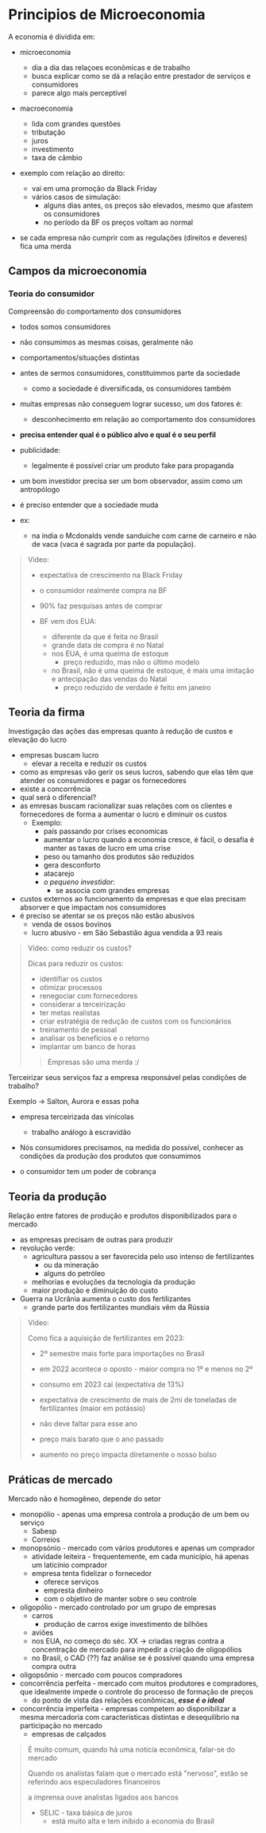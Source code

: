 # Principios de Microeconomia
A economia é dividida em:
- microeconomia
  - dia a dia das relaçoes econômicas e de trabalho
  - busca explicar como se dá a relação entre prestador de serviços e consumidores
  - parece algo mais perceptível
- macroeconomia
  - lida com grandes questões
  - tributação
  - juros 
  - investimento
  - taxa de câmbio


- exemplo com relação ao direito:
  - vai em uma promoção da Black Friday
  - vários casos de simulação:
    - alguns dias antes, os preços são elevados, mesmo que afastem os consumidores
    - no período da BF os preços voltam ao normal
- se cada empresa não cumprir com as regulações (direitos e deveres) fica uma merda


## Campos da microeconomia
### Teoria do consumidor 
Compreensão do comportamento dos consumidores
- todos somos consumidores
- não consumimos as mesmas coisas, geralmente não
- comportamentos/situações distintas
- antes de sermos consumidores, constituimmos parte da sociedade
  - como a sociedade é diversificada, os consumidores também
- muitas empresas não conseguem lograr sucesso, um dos fatores é:
  - desconhecimento em relação ao comportamento dos consumidores
- **precisa entender qual é o público alvo e qual é o seu perfil**
- publicidade:
  - legalmente é possível criar um produto fake para propaganda


- um bom investidor precisa ser um bom observador, assim como um antropólogo
- é preciso entender que a sociedade muda
- ex:
  - na india o Mcdonalds vende sanduíche com carne de carneiro e não de vaca (vaca é sagrada por parte da população).

> Vídeo:
> 
> - expectativa de crescimento na Black Friday
> - o consumidor realmente compra na BF
> - 90% faz pesquisas antes de comprar
> 
> 
> - BF vem dos EUA:
>   - diferente da que é feita no Brasil
>   - grande data de compra é no Natal
>   - nos EUA, é uma queima de estoque
>     - preço reduzido, mas não o último modelo
>   - no Brasil, não é uma queima de estoque, é mais uma imitação e antecipação das vendas do Natal
>     - preço reduzido de verdade é feito em janeiro


## Teoria da firma 
Investigação das ações das empresas quanto à redução de custos e elevação do lucro

- empresas buscam lucro
  - elevar a receita e reduzir os custos
- como as empresas vão gerir os seus lucros, sabendo que elas têm que atender os consumidores e pagar os fornecedores
- existe a concorrência
- qual será o diferencial?
- as emresas buscam racionalizar suas relações com os clientes e fornecedores de forma a aumentar o lucro e diminuir os custos
  - Exemplo:
    - país passando por crises economicas
    - aumentar o lucro quando a economia cresce, é fácil, o desafia é manter as taxas de lucro em uma crise
    - peso ou tamanho dos produtos são reduzidos
    - gera desconforto
    - atacarejo
    - *o pequeno investidor*:
      - se associa com grandes empresas
- custos externos ao funcionamento da empresas e que elas precisam absorver e que impactam nos consumidores
- é preciso se atentar se os preços não estão abusivos
  - venda de ossos bovinos
  - lucro abusivo - em São Sebastião água vendida a 93 reais

> Vídeo: como reduzir os custos?
> 
> Dicas para reduzir os custos:
> - identifiar os custos
> - otimizar processos
> - renegociar com fornecedores
> - considerar a terceirização
> - ter metas realistas
> - criar estratégia de redução de custos com os funcionários
> - treinamento de pessoal
> - analisar os benefícios e o retorno
> - implantar um banco de horas
> 
> > Empresas são uma merda :/
>

Terceirizar seus serviços faz a empresa responsável pelas condições de trabalho?

Exemplo -> Salton, Aurora e essas poha
- empresa terceirizada das vinícolas
  - trabalho análogo à escravidão


- Nós consumidores precisamos, na medida do possível, conhecer as condições da produção dos produtos que consumimos
- o consumidor tem um poder de cobrança


## Teoria da produção 
Relação entre fatores de produção e produtos disponibilizados para o mercado

- as empresas precisam de outras para produzir
- revolução verde: 
  - agricultura passou a ser favorecida pelo uso intenso de fertilizantes
    - ou da mineração
    - alguns do petróleo
  - melhorias e evoluções da tecnologia da produção
  - maior produção e diminuição do custo
- Guerra na Ucrânia aumenta o custo dos fertilizantes
  - grande parte dos fertilizantes mundiais vêm da Rússia

> Vídeo:
> 
> Como fica a aquisição de fertilizantes em 2023:
> - 2º semestre mais forte para importações no Brasil
> - em 2022 acontece o oposto - maior compra no 1º e menos no 2º
> - consumo em 2023 cai (expectativa de 13%)
> - expectativa de crescimento de mais de 2mi de toneladas de fertilizantes (maior em potássio)
> - não deve faltar para esse ano
> - preço mais barato que o ano passado
>
> - aumento no preço impacta diretamente o nosso bolso


## Práticas de mercado
Mercado não é homogêneo, depende do setor

- monopólio - apenas uma empresa controla a produção de um bem ou serviço
  - Sabesp
  - Correios
- monopsónio - mercado com vários produtores e apenas um comprador
  - atividade leiteira - frequentemente, em cada município, há apenas um laticínio comprador
  - empresa tenta fidelizar o fornecedor 
    - oferece serviços
    - empresta dinheiro
    - com o objetivo de manter sobre o seu controle
- oligopólio - mercado controlado por um grupo de empresas
  - carros
    - produção de carros exige investimento de bilhões
  - aviões
  - nos EUA, no começo do séc. XX -> criadas regras contra a concentração de mercado para impedir a criação de oligopólios
  - no Brasil, o CAD (??) faz análise se é possível quando uma empresa compra outra
- oligopsônio - mercado com poucos compradores
- concorrência perfeita - mercado com muitos produtores e compradores, que idealmente impede o controle do processo de formação de preços
  - do ponto de vista das relações econômicas, ***esse é o ideal***
- concorrência imperfeita - empresas competem ao disponibilizar a mesma mercadoria com características distintas e desequilibrio na participação no mercado
  - empresas de calçados


> É muito comum, quando há uma noticia econômica, falar-se do mercado
> 
> Quando os analistas falam que o mercado está "nervoso", estão se referindo aos especuladores financeiros
> 
> a imprensa ouve analistas ligados aos bancos
> 
> - SELIC - taxa básica de juros
>   - está muito alta e tem inibido a economia do Brasil

